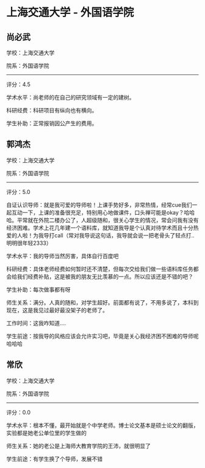 # 上海交通大学 - 外国语学院

## 尚必武

学校：上海交通大学

院系：外国语学院

* * *

评分：4.5

学术水平：尚老师的在自己的研究领域有一定的建树。

科研经费：科研项目有纵向也有横向。

学生补助：正常报销因公产生的费用。

## 郭鸿杰

学校：上海交通大学

院系：外国语学院

* * *

评分：5.0

自证认识导师：就是我可爱的导师啦！上课手势好多，非常热情，经常cue我们一起互动一下，上课的准备很充足，特别用心地做课件，口头禅可能是okay？哈哈哈。平常就在外院二楼办公了，人超级随和，很关心学生的情况，常会问我有没有经济困难。学术上花几年建一个语料库，就知道我导是个认真对待学术而且十分热爱的人啦！为我导打call（常对我导说这句话，我导就会说一把老骨头了轻点打..明明很年轻2333）

学术水平：我的导师当然厉害，具体自行百度吧

科研经费：具体老师经费如何暂时还不清楚，但每次交给我们做一些语料库任务都会给我们经费补贴，这是被我的朋友无比羡慕的一点。所以应该还是不错的吧？

学生补助：每次做事都有呀

师生关系：满分。人真的随和，对学生超好。前面都有说了，不用多说了，本科到现在，这是我见过最好最没架子的老师了。

工作时间：这我咋知道....

学生前途：按我导的风格应该会允许实习吧，毕竟是关心我经济困不困难的导师呢哈哈哈

## 常欣

学校：上海交通大学

院系：外国语学院

* * *

评分：0.0

学术水平：根本不懂，最开始就是个中学老师。博士论文基本是硕士论文的翻版，实验都是她老公单位里的学生做的

师生关系：她的老公是上海师大教育学院的王沛，就很明显了

学生前途：有学生换了个导师，发展不错